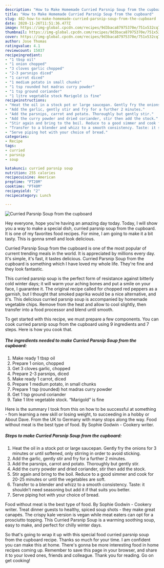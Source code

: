 ```yaml
---
description: "How to Make Homemade Curried Parsnip Soup from the cupboard"
title: "How to Make Homemade Curried Parsnip Soup from the cupboard"
slug: 482-how-to-make-homemade-curried-parsnip-soup-from-the-cupboard
date: 2020-11-26T11:51:36.477Z
image: https://img-global.cpcdn.com/recipes/9d3baca87975370e/751x532cq70/curried-parsnip-soup-from-the-cupboard-recipe-main-photo.jpg
thumbnail: https://img-global.cpcdn.com/recipes/9d3baca87975370e/751x532cq70/curried-parsnip-soup-from-the-cupboard-recipe-main-photo.jpg
cover: https://img-global.cpcdn.com/recipes/9d3baca87975370e/751x532cq70/curried-parsnip-soup-from-the-cupboard-recipe-main-photo.jpg
author: Jose Thomas
ratingvalue: 4.1
reviewcount: 15037
recipeingredient:
- "1 tbsp oil"
- "1 onion chopped"
- "3 cloves garlic chopped"
- "2-3 parsnips diced"
- "1 carrot diced"
- "1 medium potato in small chunks"
- "1 tsp rounded hot madras curry powder"
- "1 tsp ground coriander"
- "1 litre vegetable stock Marigold is fine"
recipeinstructions:
- "Heat the oil in a stock pot or large saucepan. Gently fry the onions for 3 minutes or until softened, only stirring in order to avoid sticking."
- "Add the garlic, gently stir and fry for a further 2 minutes."
- "Add the parsnips, carrot and potato. Thoroughly but gently stir."
- "Add the curry powder and dried coriander, stir then add the stock."
- "Stir again and bring to the boil. Reduce to a good simmer and cook for 20-25 minutes or until the vegetables are soft."
- "Transfer to a blender and whizz to a smooth consistency. Taste: it shouldn’t need seasoning but add it if that suits you better."
- "Serve piping hot with your choice of bread."
categories:
- Recipe
tags:
- curried
- parsnip
- soup

katakunci: curried parsnip soup 
nutrition: 255 calories
recipecuisine: American
preptime: "PT20M"
cooktime: "PT40M"
recipeyield: "2"
recipecategory: Lunch

---
```



![Curried Parsnip Soup from the cupboard](https://img-global.cpcdn.com/recipes/9d3baca87975370e/751x532cq70/curried-parsnip-soup-from-the-cupboard-recipe-main-photo.jpg)

Hey everyone, hope you're having an amazing day today. Today, I will show you a way to make a special dish, curried parsnip soup from the cupboard. It is one of my favorites food recipes. For mine, I am going to make it a bit tasty. This is gonna smell and look delicious.

Curried Parsnip Soup from the cupboard is one of the most popular of current trending meals in the world. It is appreciated by millions every day. It's simple, it's fast, it tastes delicious. Curried Parsnip Soup from the cupboard is something which I have loved my whole life. They're fine and they look fantastic.

This curried parsnip soup is the perfect form of resistance against bitterly cold winter days; it will warm your aching bones and put a smile on your face, I guarantee it. The original recipe called for chopped red peppers as a garnish, but I thought that smoked paprika would be a nice alternative, and it&#39;s. This delicious curried parsnip soup is accompanied by homemade vegetable chips. Remove from the heat and allow to cool slightly, then transfer into a food processor and blend until smooth.


To get started with this recipe, we must prepare a few components. You can cook curried parsnip soup from the cupboard using 9 ingredients and 7 steps. Here is how you cook that.

<!--inarticleads1-->

##### The ingredients needed to make Curried Parsnip Soup from the cupboard:

1. Make ready 1 tbsp oil
1. Prepare 1 onion, chopped
1. Get 3 cloves garlic, chopped
1. Prepare 2-3 parsnips, diced
1. Make ready 1 carrot, diced
1. Prepare 1 medium potato, in small chunks
1. Prepare 1 tsp (rounded) hot madras curry powder
1. Get 1 tsp ground coriander
1. Take 1 litre vegetable stock. “Marigold” is fine


Here is the summary I took from this on how to be successful at something - from learning a new skill or losing weight, to succeeding in a hobby or About Dave. From the UK to Germany with many stops along the way. Food without meat is the best type of food. By Sophie Godwin - Cookery writer. 

<!--inarticleads2-->

##### Steps to make Curried Parsnip Soup from the cupboard:

1. Heat the oil in a stock pot or large saucepan. Gently fry the onions for 3 minutes or until softened, only stirring in order to avoid sticking.
1. Add the garlic, gently stir and fry for a further 2 minutes.
1. Add the parsnips, carrot and potato. Thoroughly but gently stir.
1. Add the curry powder and dried coriander, stir then add the stock.
1. Stir again and bring to the boil. Reduce to a good simmer and cook for 20-25 minutes or until the vegetables are soft.
1. Transfer to a blender and whizz to a smooth consistency. Taste: it shouldn’t need seasoning but add it if that suits you better.
1. Serve piping hot with your choice of bread.


Food without meat is the best type of food. By Sophie Godwin - Cookery writer. Treat dinner guests to healthy, spiced soup shots - they make great canapés. The crispy kale version is vegan while meat eaters can opt for a prosciutto topping. This Curried Parsnip Soup is a warming soothing soup, easy to make, and perfect for chilly winter days. 

So that's going to wrap it up with this special food curried parsnip soup from the cupboard recipe. Thanks so much for your time. I am confident you can make this at home. There's gonna be more interesting food in home recipes coming up. Remember to save this page in your browser, and share it to your loved ones, friends and colleague. Thank you for reading. Go on get cooking!
